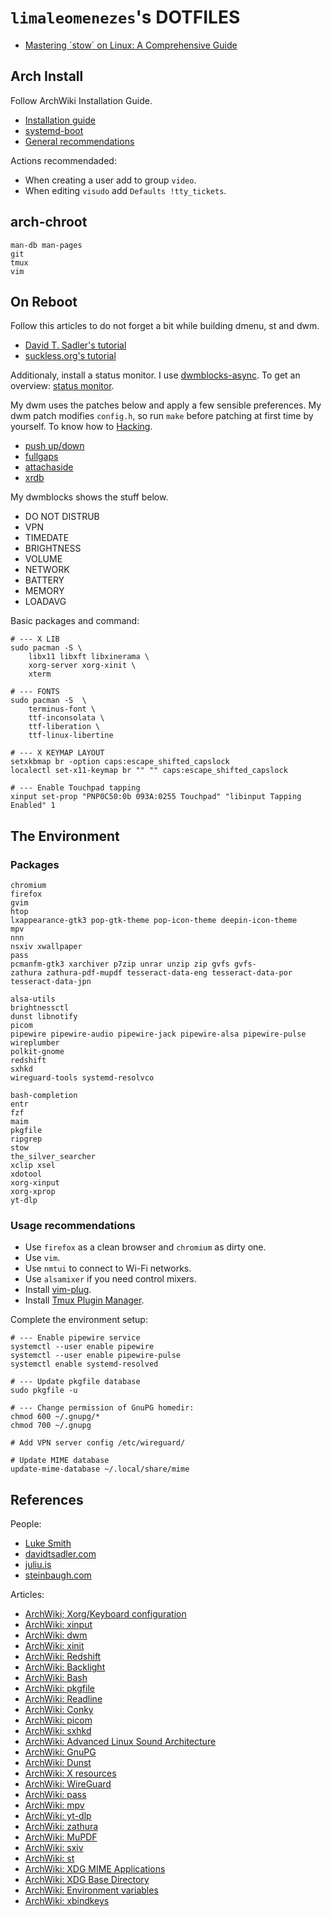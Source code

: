# `limaleomenezes`'s DOTFILES

- [Mastering ´stow´ on Linux: A Comprehensive Guide](https://linuxvox.com/blog/stow-linux-nixcraftcom/)

## Arch Install

Follow ArchWiki Installation Guide.

- [Installation guide](https://wiki.archlinux.org/title/Installation_guide)
- [systemd-boot](https://wiki.archlinux.org/title/Systemd-boot)
- [General recommendations](https://wiki.archlinux.org/title/General_recommendations)

Actions recommendaded:

- When creating a user add to group `video`.
- When editing `visudo` add `Defaults !tty_tickets`.

## arch-chroot

```
man-db man-pages
git
tmux
vim
```

## On Reboot

Follow this articles to do not forget a bit while building dmenu, st and dwm.

- [David T. Sadler's tutorial](https://davidtsadler.com/posts/arch/2020-08-17/installing-st-dmenu-dwm-in-arch-linux/)
- [suckless.org's tutorial](https://dwm.suckless.org/tutorial/)

Additionaly, install a status monitor. I use [dwmblocks-async](https://github.com/UtkarshVerma/dwmblocks-async). To get an overview: [status monitor](https://dwm.suckless.org/status_monitor/).

My dwm uses the patches below and apply a few sensible preferences. My dwm patch modifies `config.h`, so run `make` before patching at first time by yourself. To know how to [Hacking](https://suckless.org/hacking/).

- [push up/down](https://dwm.suckless.org/patches/push/)
- [fullgaps](https://dwm.suckless.org/patches/fullgaps/)
- [attachaside](https://dwm.suckless.org/patches/attachaside/)
- [xrdb](https://dwm.suckless.org/patches/xrdb/)

My dwmblocks shows the stuff below.

- DO NOT DISTRUB
- VPN
- TIMEDATE
- BRIGHTNESS
- VOLUME
- NETWORK
- BATTERY
- MEMORY
- LOADAVG

Basic packages and command:

```
# --- X LIB
sudo pacman -S \
	libx11 libxft libxinerama \
	xorg-server xorg-xinit \
	xterm

# --- FONTS
sudo pacman -S  \
	terminus-font \
	ttf-inconsolata \
	ttf-liberation \
	ttf-linux-libertine

# --- X KEYMAP LAYOUT
setxkbmap br -option caps:escape_shifted_capslock
localectl set-x11-keymap br "" "" caps:escape_shifted_capslock

# --- Enable Touchpad tapping
xinput set-prop "PNP0C50:0b 093A:0255 Touchpad" "libinput Tapping Enabled" 1
```

## The Environment

### Packages

```
chromium
firefox
gvim
htop
lxappearance-gtk3 pop-gtk-theme pop-icon-theme deepin-icon-theme
mpv
nnn
nsxiv xwallpaper
pass
pcmanfm-gtk3 xarchiver p7zip unrar unzip zip gvfs gvfs-
zathura zathura-pdf-mupdf tesseract-data-eng tesseract-data-por tesseract-data-jpn

alsa-utils
brightnessctl
dunst libnotify
picom
pipewire pipewire-audio pipewire-jack pipewire-alsa pipewire-pulse wireplumber
polkit-gnome
redshift
sxhkd
wireguard-tools systemd-resolvco

bash-completion
entr
fzf
maim
pkgfile
ripgrep
stow
the_silver_searcher
xclip xsel
xdotool
xorg-xinput
xorg-xprop
yt-dlp
```

### Usage recommendations

- Use `firefox` as a clean browser and `chromium` as dirty one.
- Use `vim`.
- Use `nmtui` to connect to Wi-Fi networks.
- Use `alsamixer` if you need control mixers.
- Install [vim-plug](https://github.com/junegunn/vim-plug).
- Install [Tmux Plugin Manager](https://github.com/tmux-plugins/tpm).

Complete the environment setup:

```
# --- Enable pipewire service
systemctl --user enable pipewire
systemctl --user enable pipewire-pulse
systemctl enable systemd-resolved

# --- Update pkgfile database
sudo pkgfile -u

# --- Change permission of GnuPG homedir:
chmod 600 ~/.gnupg/*
chmod 700 ~/.gnupg

# Add VPN server config /etc/wireguard/

# Update MIME database
update-mime-database ~/.local/share/mime
```

## References

People:

- [Luke Smith](https://lukesmith.xyz/)
- [davidtsadler.com](https://davidtsadler.com/)
- [juliu.is](https://juliu.is/)
- [steinbaugh.com](https://steinbaugh.com/)

Articles:

- [ArchWiki; Xorg/Keyboard configuration](https://wiki.archlinux.org/title/Xorg/Keyboard_configuration)
- [ArchWiki: xinput](https://wiki.archlinux.org/title/Xinput)
- [ArchWiki: dwm](https://wiki.archlinux.org/title/Dwm)
- [ArchWiki: xinit](https://wiki.archlinux.org/title/Xinit)
- [ArchWiki: Redshift](https://wiki.archlinux.org/title/Redshift)
- [ArchWiki: Backlight](https://wiki.archlinux.org/title/Backlight)
- [ArchWiki: Bash](https://wiki.archlinux.org/title/Bash)
- [ArchWiki: pkgfile](https://wiki.archlinux.org/title/Pkgfile)
- [ArchWiki: Readline](https://wiki.archlinux.org/title/Readline)
- [ArchWiki: Conky](https://wiki.archlinux.org/title/Conky)
- [ArchWiki: picom](https://wiki.archlinux.org/title/Picom)
- [ArchWiki: sxhkd](https://wiki.archlinux.org/title/Sxhkd)
- [ArchWiki: Advanced Linux Sound Architecture](https://wiki.archlinux.org/title/Advanced_Linux_Sound_Architecture)
- [ArchWiki: GnuPG](https://wiki.archlinux.org/title/GnuPG)
- [ArchWiki: Dunst](https://wiki.archlinux.org/title/Dunst)
- [ArchWiki: X resources](https://wiki.archlinux.org/title/X_resources)
- [ArchWiki: WireGuard](https://wiki.archlinux.org/title/WireGuard)
- [ArchWiki: pass](https://wiki.archlinux.org/title/Pass)
- [ArchWiki: mpv](https://wiki.archlinux.org/title/Mpv)
- [ArchWiki: yt-dlp](https://wiki.archlinux.org/title/Yt-dlp)
- [ArchWiki: zathura](https://wiki.archlinux.org/title/Zathura)
- [ArchWiki: MuPDF](https://wiki.archlinux.org/title/MuPDF)
- [ArchWiki: sxiv](https://wiki.archlinux.org/title/Sxiv)
- [ArchWiki: st](https://wiki.archlinux.org/title/St)
- [ArchWiki: XDG MIME Applications](https://wiki.archlinux.org/title/XDG_MIME_Applications)
- [ArchWiki: XDG Base Directory](https://wiki.archlinux.org/title/XDG_Base_Directory)
- [ArchWiki: Environment variables](https://wiki.archlinux.org/title/Environment_variables)
- [ArchWiki: xbindkeys](https://wiki.archlinux.org/title/Xbindkeys)

